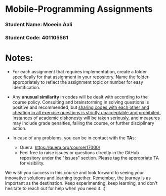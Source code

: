 # Mobile-Programming Assignments

### Student Name: Moeein Aali

### Student Code: 401105561

# Notes: 

+  For each assignment that requires implementation, create a folder specifically for that assignment in your repository. Name the folder appropriately to reflect the assignment topic or number for easy identification.


+ Any **unusual similarity** in codes will be dealt with according to the course policy. Consulting and brainstorming in solving questions is positive and recommended, but <u>sharing codes with each other and cheating in all exercise questions is strictly unacceptable and prohibited.</u> Instances of academic dishonesty will be taken seriously, and measures may include grade penalties, failing the course, or further disciplinary action.

+ In case of any problems, you can be in contact with the **TA**s:
    + Quera: https://quera.org/course/17000/
    + Feel free to raise issues or questions directly in the GitHub repository under the "Issues" section. Please tag the appropriate TA for visibility.


We wish you success in this course and look forward to seeing your innovative solutions and learning together. Remember, the journey is as important as the destination. Keep experimenting, keep learning, and don't hesitate to reach out for help when you need it. :)
